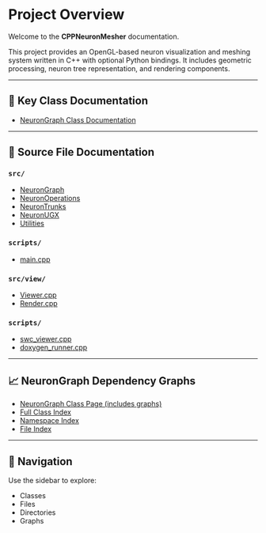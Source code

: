 # Project Overview

Welcome to the **CPPNeuronMesher** documentation.

This project provides an OpenGL-based neuron visualization and meshing system written in C++ with optional Python bindings. It includes geometric processing, neuron tree representation, and rendering components.

---

## 🔧 Key Class Documentation

- [NeuronGraph Class Documentation](doxygen/html/classNeuronGraph.html)

---

## 📂 Source File Documentation

### `src/`

- [NeuronGraph](doxygen/html/classNeuronGraph.html)
- [NeuronOperations](doxygen/html/neuronoperations_8cpp.html)
- [NeuronTrunks](doxygen/html/neurontrunks_8cpp.html)
- [NeuronUGX](doxygen/html/neuronugx_8cpp.html)
- [Utilities](/doxygen/html/utils_8cpp.html)

### `scripts/`
- [main.cpp](doxygen/html/main_8cpp.html)

### `src/view/`

- [Viewer.cpp](doxygen/html/neuron_viewer_8cpp.html)
- [Render.cpp](doxygen/html/render_8cpp.html)

### `scripts/`

- [swc_viewer.cpp](doxygen/html/scripts_swc__viewer_8cpp.html)
- [doxygen_runner.cpp](doxygen/html/scripts_doxygen__runner_8cpp.html)

---

## 📈 NeuronGraph Dependency Graphs

- [NeuronGraph Class Page (includes graphs)](doxygen/html/classNeuronGraph.html)
- [Full Class Index](doxygen/html/classes.html)
- [Namespace Index](doxygen/html/namespaces.html)
- [File Index](doxygen/html/files.html)

---

## 🧭 Navigation

Use the sidebar to explore:
- Classes
- Files
- Directories
- Graphs

